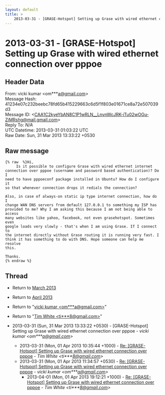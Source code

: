 ```yaml
---
layout: default
title: >
    2013-03-31 - [GRASE-Hotspot] Setting up Grase with wired ethernet connection	over pppoe
---
```


# 2013-03-31 - [GRASE-Hotspot] Setting up Grase with wired ethernet connection	over pppoe

## Header Data

From: vicki kumar \<om***a@gmail.com\><br>
Message Hash: 41234e07c232beebc78fd65b415229663c6d5f1f803e01671ce8a72e507039d3<br>
Message ID: \<CAA1C2kyeYbAN8C1P1wRLN__LnvnWcJRK-iTu02wOGu-ZiMRshg@mail.gmail.com\><br>
Reply To: _N/A_<br>
UTC Datetime: 2013-03-31 01:03:22 UTC<br>
Raw Date: Sun, 31 Mar 2013 13:33:22 +0530<br>

## Raw message

```
{% raw  %}Hi,
     Is it possible to configure Grase with wired ethernet internet
connection over pppoe (username and password based authentication)? Do I
need to have pppoeconf package installed in Ubuntu? How do I configure it
so that whenever connection drops it redials the connection?

Also, in case of always-on static ip type internet connection, how do I
change WAN DNS servers from default 127.0.0.1 to something my ISP has
provided to me? Why I am asking this because I am not being able to access
many websites like yahoo, facebook, not even grasehotspot. Sometimes even
google loads very slowly - that's when I am using Grase. If I connect to
the internet directly without Grase routing it is running very fast. I
think it has something to do with DNS. Hope someone can help me resolve
this.

Thanks.
{% endraw %}
```

## Thread

+ Return to [March 2013](/archive/2013/03)
+ Return to [April 2013](/archive/2013/04)

+ Return to "[vicki kumar <om***a<span>@</span>gmail.com>](/authors/om___a_at_gmail_com)"
+ Return to "[Tim White <ti***8<span>@</span>gmail.com>](/authors/ti___8_at_gmail_com)"

+ 2013-03-31 (Sun, 31 Mar 2013 13:33:22 +0530) - [GRASE-Hotspot] Setting up Grase with wired ethernet connection	over pppoe - _vicki kumar \<om***a@gmail.com\>_
  + 2013-03-31 (Mon, 01 Apr 2013 10:35:44 +1000) - [Re: [GRASE-Hotspot] Setting up Grase with wired ethernet connection over pppoe](/archive/2013/03/23b02466f42141df0020fdd482d1f8e448d92a654a90caeab12f5f3460730bf6) - _Tim White \<ti***8@gmail.com\>_
  + 2013-03-31 (Mon, 01 Apr 2013 11:34:57 +0530) - [Re: [GRASE-Hotspot] Setting up Grase with wired ethernet connection	over pppoe](/archive/2013/03/8c23dcf8e2a78b3f4723e6c1286a0cdda85d6c37467a6db65b39b648e8c2edde) - _vicki kumar \<om***a@gmail.com\>_
    + 2013-04-01 (Mon, 01 Apr 2013 19:12:21 +1000) - [Re: [GRASE-Hotspot] Setting up Grase with wired ethernet connection over pppoe](/archive/2013/04/878502daa17f1481c8cfba011194f7468792e9a5e086a2bf56f7970b8e3570fb) - _Tim White \<ti***8@gmail.com\>_

